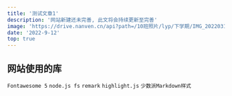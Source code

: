 ```yaml
---
title: '测试文章1'
description: '网站新建还未完善, 此文将会持续更新至完善'
image: 'https://drive.nanven.cn/api?path=/10班照片/lyp/下学期/IMG_20220319_175837.jpg&raw=true'
date: '2022-9-12'
top: true
---
```


## 网站使用的库

`Fontawesome 5`  `node.js fs`  `remark`  `highlight.js`  `少数派Markdown样式`
